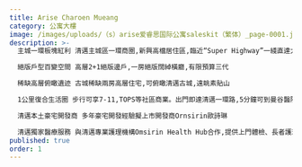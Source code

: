 ```yaml
---
title: Arise Charoen Mueang
category: 公寓大樓
image: /images/uploads/（s）arise爱睿思国际公寓saleskit（繁体）_page-0001.jpg
description: >-
  主城一環板塊紅利 清邁主城區一環商圈,新興高檔居住區,臨近“Super Highway”一綫直達大型商圈、教育、醫療、景點,咫尺萬千繁華。

  絕版戶型百變空間 高層2+1絕版邊戶,一房絕版闊綽橫廳,有限預算三代

  稀缺高層俯瞰遺迹 古城稀缺兩房高層住宅,可俯瞰清邁古城,遠眺素貼山

  1公里復合生活圈 步行可享7-11,TOPS等社區商業。出門即達清邁一環路,5分鐘可到曼谷醫院、Central Festival購物中心,Makro大型倉儲超市等, 10分鐘即達眾多國際學校。

  清邁本土豪宅開發商 多年豪宅開發經驗擬上市開發商Ornsirin歐詩琳

  清邁獨家醫療服務 與清邁專業護理機構Omsirin Health Hub合作,提供上門體檢、長者護理、私立醫院快速通道等服務,為您的旅居養老生活保駕護
published: true
order: 1
---
```


